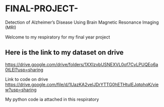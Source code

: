 # FINAL-PROJECT-
Detection of Alzheimer’s Disease Using Brain Magnetic Resonance Imaging (MRI)

Welcome to my respiratory for my final year project

## Here is the link to my dataset on drive
https://drive.google.com/drive/folders/1XXIzvbUSNEXVL0of7CyLPUQEo6a0tLEl?usp=sharing

Link to code on drive
https://drive.google.com/file/d/1UazKA2velJDrYTTG0hETHtulEJqtphqK/view?usp=sharing

My python code ia attached in this respiratory

